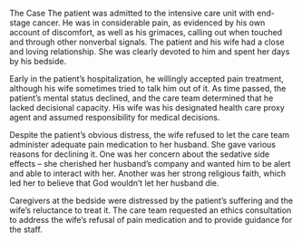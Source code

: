 The Case
The patient was admitted to the intensive care unit with end-stage cancer. He was in considerable pain, as evidenced by his own account of discomfort, as well as his grimaces, calling out when touched and through other nonverbal signals. The patient and his wife had a close and loving relationship. She was clearly devoted to him and spent her days by his bedside.

Early in the patient’s hospitalization, he willingly accepted pain treatment, although his wife sometimes tried to talk him out of it. As time passed, the patient’s mental status declined, and the care team determined that he lacked decisional capacity. His wife was his designated health care proxy agent and assumed responsibility for medical decisions.

Despite the patient’s obvious distress, the wife refused to let the care team administer adequate pain medication to her husband. She gave various reasons for declining it. One was her concern about the sedative side effects – she cherished her husband’s company and wanted him to be alert and able to interact with her. Another was her strong religious faith, which led her to believe that God wouldn’t let her husband die.

Caregivers at the bedside were distressed by the patient’s suffering and the wife’s reluctance to treat it. The care team requested an ethics consultation to address the wife’s refusal of pain medication and to provide guidance for the staff.